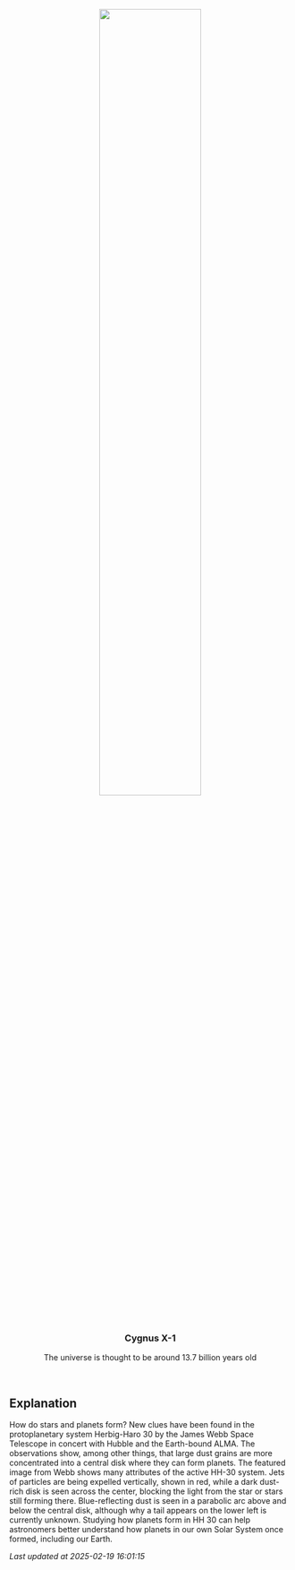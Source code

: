 <p align='center'>
    <img src='https://apod.nasa.gov/apod/image/2502/HH30_Webb_960.jpg' width='60%' />
    <h3 align="center">Cygnus X-1</h3>
    <p align="center">The universe is thought to be around 13.7 billion years old</p>
</p>
<br/>

Explanation
--
How do stars and planets form? New clues have been found in the protoplanetary system Herbig-Haro 30 by the James Webb Space Telescope in concert with Hubble and the Earth-bound ALMA.  The observations show, among other things, that large dust grains are more concentrated into a central disk where they can form planets. The featured image from Webb shows many attributes of the active HH-30 system. Jets of particles are being expelled vertically, shown in red, while a dark dust-rich disk is seen across the center, blocking the light from the star or stars still forming there. Blue-reflecting dust is seen in a parabolic arc above and below the central disk, although why a tail appears on the lower left is currently unknown. Studying how planets form in HH 30 can help astronomers better understand how planets in our own Solar System once formed, including our Earth.


*Last updated at 2025-02-19 16:01:15*

